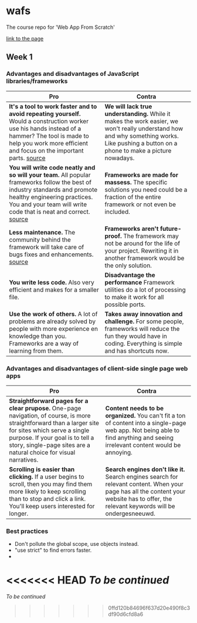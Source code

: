 # wafs
The course repo for 'Web App From Scratch'


[link to the page](https://leoniesmits.github.io/wafs/app/static/index.html)


## Week 1

### Advantages and disadvantages of JavaScript libraries/frameworks

Pro| Contra
------------ | -------------
__It's a tool to work faster and to avoid repeating yourself.__ Would a construction worker use his hands instead of a hammer? The tool is made to help you work more efficient and focus on the important parts. [source](https://blog.hellojs.org/javascript-frameworks-why-and-when-to-use-them-43af33d0608d) | __We will lack true understanding.__ While it makes the work easier, we won't really understand how and why something works. Like pushing a button on a phone to make a picture nowadays. 
__You will write code neatly and so will your team.__  All popular frameworks follow the best of industry standards and promote healthy engineering practices. You and your team will write code that is neat and correct. [source](https://www.quora.com/What-are-the-pros-and-cons-of-JavaScript-frameworks) | __Frameworks are made for massess.__ The specific solutions you need could be a fraction of the entire framework or not even be included. 
__Less maintenance.__ The community behind the framework will take care of bugs fixes and enhancements. [source](https://www.quora.com/What-are-the-pros-and-cons-of-JavaScript-frameworks) | __Frameworks aren't future-proof.__ The framework may not be around for the life of your project. Rewriting it in another framework would be the only solution.
__You write less code.__ Also very efficient and makes for a smaller file. | __Disadvantage the performance__ Framework utilities do a lot of processing to make it work for all possible ports. 
__Use the work of others.__ A lot of problems are already solved by people with more experience en knowledge than you. Frameworks are a way of learning from them. | __Takes away innovation and challenge.__ For some people, frameworks will reduce the fun they would have in coding. Everything is simple and has shortcuts now.

### Advantages and disadvantages of client-side single page web apps

Pro| Contra
------------ | -------------
__Straightforward pages for a clear prupose.__ One-page navigation, of course, is more straightforward than a larger site for sites which serve a single purpose. If your goal is to tell a story, single-page sites are a natural choice for visual narratives. | __Content needs to be organized.__ You can't fit a ton of content into a single-page web app. Not being able to find anything and seeing irrelevant content would be annoying.
__Scrolling is easier than clicking.__ If a user begins to scroll, then you may find them more likely to keep scrolling than to stop and click a link. You'll keep users interested for longer. | __Search engines don't like it.__ Search engines search for relevant content. When your page has all the content your website has to offer, the relevant keywords will be ondergesneeuwd. 

### Best practices
- Don't pollute the global scope, use objects instead.
- "use strict" to find errors faster.
- 
<<<<<<< HEAD
*To be continued*
=======
*To be continued*
>>>>>>> 0ffd120b84696f637d20e490f8c3df90d6cfd8a6
